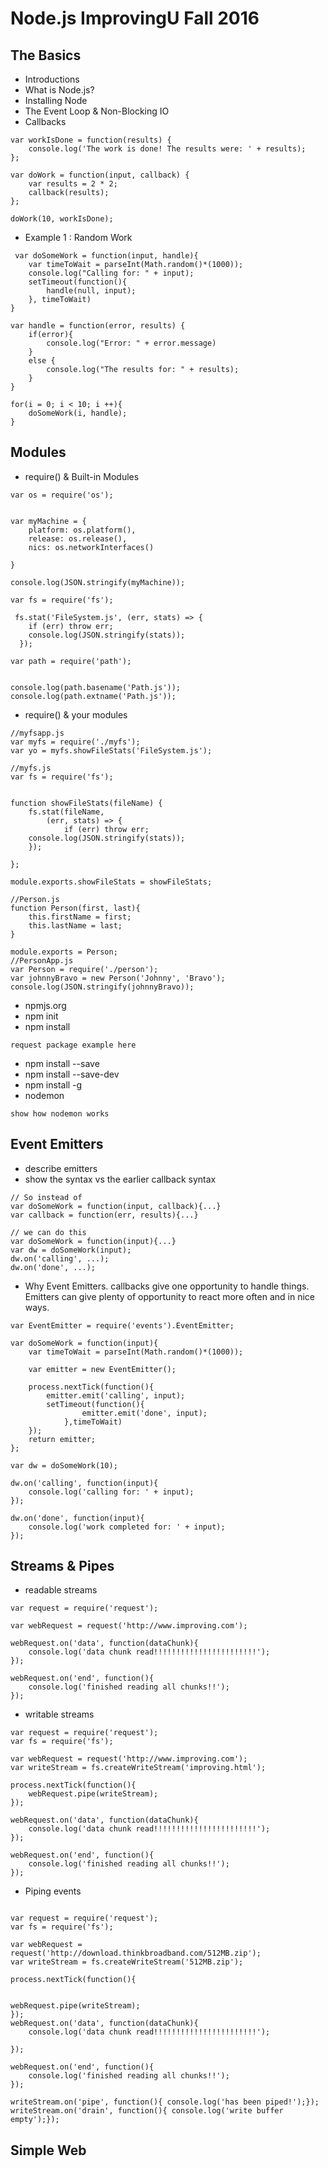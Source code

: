# Node.js ImprovingU Fall 2016

## The Basics
- Introductions
- What is Node.js?
- Installing Node
- The Event Loop & Non-Blocking IO
- Callbacks
```
var workIsDone = function(results) {
	console.log('The work is done! The results were: ' + results);
};

var doWork = function(input, callback) {
	var results = 2 * 2;
	callback(results);
};

doWork(10, workIsDone);
```
- Example 1 : Random Work
```
 var doSomeWork = function(input, handle){
	var timeToWait = parseInt(Math.random()*(1000));
	console.log("Calling for: " + input);
	setTimeout(function(){
		handle(null, input);
	}, timeToWait)
}

var handle = function(error, results) {
	if(error){
		console.log("Error: " + error.message)
	}
	else {
		console.log("The results for: " + results);
	}
}

for(i = 0; i < 10; i ++){
	doSomeWork(i, handle);
}
```

## Modules
- require() & Built-in Modules
``` 
var os = require('os');


var myMachine = {
	platform: os.platform(),
	release: os.release(),
	nics: os.networkInterfaces()

}

console.log(JSON.stringify(myMachine));
```
``` 
var fs = require('fs');

 fs.stat('FileSystem.js', (err, stats) => {
    if (err) throw err;
    console.log(JSON.stringify(stats));
  });
```
``` 
var path = require('path');


console.log(path.basename('Path.js'));
console.log(path.extname('Path.js'));
```
- require() & your modules
``` 
//myfsapp.js
var myfs = require('./myfs');
var yo = myfs.showFileStats('FileSystem.js');

//myfs.js
var fs = require('fs');


function showFileStats(fileName) {
	fs.stat(fileName, 
		(err, stats) => {
    		if (err) throw err;
    console.log(JSON.stringify(stats));
	});
	
};

module.exports.showFileStats = showFileStats;
```
```
//Person.js
function Person(first, last){
	this.firstName = first;
	this.lastName = last;
}

module.exports = Person;
//PersonApp.js
var Person = require('./person');
var johnnyBravo = new Person('Johnny', 'Bravo');
console.log(JSON.stringify(johnnyBravo));

```
- npmjs.org
- npm init
- npm install
```
request package example here
```

- npm install --save
- npm install --save-dev
- npm install -g
- nodemon
```
show how nodemon works
```


## Event Emitters 
- describe emitters
- show the syntax vs the earlier callback syntax
```
// So instead of
var doSomeWork = function(input, callback){...}
var callback = function(err, results){...}

// we can do this
var doSomeWork = function(input){...}
var dw = doSomeWork(input);
dw.on('calling', ...);
dw.on('done', ...);
```
- Why Event Emitters. callbacks give one opportunity to handle things. Emitters can give plenty of opportunity to react more often and in nice ways.
```
var EventEmitter = require('events').EventEmitter;

var doSomeWork = function(input){
	var timeToWait = parseInt(Math.random()*(1000));

	var emitter = new EventEmitter();
	
	process.nextTick(function(){
		emitter.emit('calling', input);
		setTimeout(function(){
				emitter.emit('done', input);		
			},timeToWait)
	});
	return emitter;
};

var dw = doSomeWork(10);

dw.on('calling', function(input){
	console.log('calling for: ' + input);
});

dw.on('done', function(input){
	console.log('work completed for: ' + input);
});
```

## Streams & Pipes
- readable streams
```
var request = require('request');

var webRequest = request('http://www.improving.com');

webRequest.on('data', function(dataChunk){
	console.log('data chunk read!!!!!!!!!!!!!!!!!!!!!!!');
});

webRequest.on('end', function(){
	console.log('finished reading all chunks!!');
});
```
- writable streams
```
var request = require('request');
var fs = require('fs');

var webRequest = request('http://www.improving.com');
var writeStream = fs.createWriteStream('improving.html');

process.nextTick(function(){
	webRequest.pipe(writeStream);
});

webRequest.on('data', function(dataChunk){
	console.log('data chunk read!!!!!!!!!!!!!!!!!!!!!!!');
});

webRequest.on('end', function(){
	console.log('finished reading all chunks!!');
});
```
- Piping events
```

var request = require('request');
var fs = require('fs');

var webRequest = request('http://download.thinkbroadband.com/512MB.zip');
var writeStream = fs.createWriteStream('512MB.zip');

process.nextTick(function(){


webRequest.pipe(writeStream);
});
webRequest.on('data', function(dataChunk){
	console.log('data chunk read!!!!!!!!!!!!!!!!!!!!!!!');
	
});

webRequest.on('end', function(){
	console.log('finished reading all chunks!!');
});

writeStream.on('pipe', function(){ console.log('has been piped!');});
writeStream.on('drain', function(){ console.log('write buffer empty');});

```

## Simple Web
